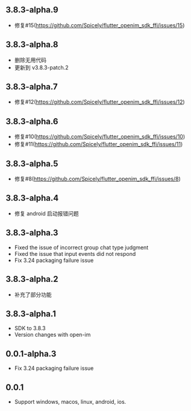 ## 3.8.3-alpha.9

- 修复#15(https://github.com/Spicely/flutter_openim_sdk_ffi/issues/15)

## 3.8.3-alpha.8

- 删除无用代码
- 更新到 v3.8.3-patch.2

## 3.8.3-alpha.7

- 修复#12(https://github.com/Spicely/flutter_openim_sdk_ffi/issues/12)

## 3.8.3-alpha.6

- 修复#10(https://github.com/Spicely/flutter_openim_sdk_ffi/issues/10)
- 修复#11(https://github.com/Spicely/flutter_openim_sdk_ffi/issues/11)

## 3.8.3-alpha.5

- 修复#8(https://github.com/Spicely/flutter_openim_sdk_ffi/issues/8)

## 3.8.3-alpha.4

- 修复 android 启动报错问题

## 3.8.3-alpha.3

- Fixed the issue of incorrect group chat type judgment
- Fixed the issue that input events did not respond
- Fix 3.24 packaging failure issue

## 3.8.3-alpha.2

- 补充了部分功能

## 3.8.3-alpha.1

- SDK to 3.8.3
- Version changes with open-im

## 0.0.1-alpha.3

- Fix 3.24 packaging failure issue

## 0.0.1

- Support windows, macos, linux, android, ios.
